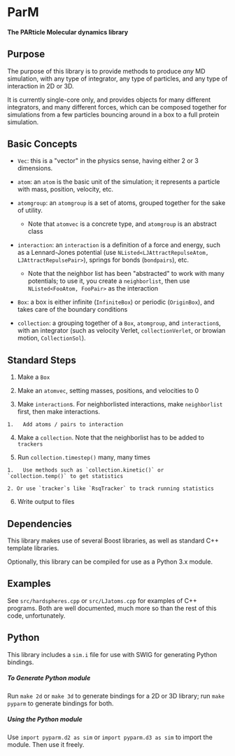 ParM
====

#### The PARticle Molecular dynamics library

Purpose
----

The purpose of this library is to provide methods to produce *any* MD 
simulation, with any type of integrator, any type of particles, and any 
type of interaction in 2D or 3D.

It is currently single-core only, and provides objects for many 
different integrators, and many different forces, which can be composed 
together for simulations from a few particles bouncing around in a box 
to a full protein simulation.

## Basic Concepts

 * `Vec`: this is a "vector" in the physics sense, having either 2 or 3 
 dimensions.

 *  `atom`: an `atom` is the basic unit of the simulation; it 
 represents a particle with mass,
    position, velocity, etc.

 *  `atomgroup`: an `atomgroup` is a set of atoms, grouped together for 
 the sake of utility.
    * Note that `atomvec` is a concrete type, and `atomgroup` is an 
    abstract class

 *  `interaction`: an `interaction` is a definition of a force and 
 energy, such as a Lennard-Jones potential (use 
 `NListed<LJAttractRepulseAtom, LJAttractRepulsePair>`), springs for 
 bonds (`bondpairs`), etc.

    * Note that the neighbor list has been "abstracted" to work with 
    many potentials; to use it, you create a `neighborlist`, then use 
    `NListed<FooAtom, FooPair>` as the interaction

*  `Box`: a box is either infinite (`InfiniteBox`) or periodic 
(`OriginBox`), and takes care of the boundary conditions

*  `collection`: a grouping together of a `Box`, `atomgroup`, and 
`interaction`s, with an integrator (such as velocity Verlet, 
`collectionVerlet`, or browian motion, `CollectionSol`).

Standard Steps
----

1.   Make a `Box`

2.   Make an `atomvec`, setting masses, positions, and velocities to 0

3.   Make `interaction`s. For neighborlisted interactions, make 
`neighborlist` first, then make interactions.

    1.   Add atoms / pairs to interaction

4.   Make a `collection`. Note that the neighborlist has to be added to 
`trackers`

5.   Run `collection.timestep()` many, many times

    1.   Use methods such as `collection.kinetic()` or 
    `collection.temp()` to get statistics

    2. Or use `tracker`s like `RsqTracker` to track running statistics

6.   Write output to files

Dependencies
----

This library makes use of several Boost libraries, as well as standard 
C++ template libraries.

Optionally, this library can be compiled for use as a Python 3.x module.

Examples
----

See `src/hardspheres.cpp` or `src/LJatoms.cpp` for examples of C++ 
programs. Both are well documented, much more so than the rest of this 
code, unfortunately.

Python
----

This library includes a `sim.i` file for use with SWIG for generating 
Python bindings.

##### To Generate Python module

Run `make 2d` or `make 3d` to generate bindings for a 2D or 3D library;
run `make pyparm` to generate bindings for both.

##### Using the Python module

Use `import pyparm.d2 as sim` or `import pyparm.d3 as sim` to import
the module. Then use it freely.
